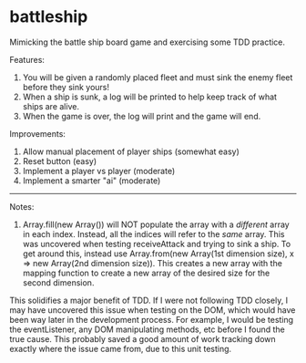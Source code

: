 # battleship
Mimicking the battle ship board game and exercising some TDD practice. 

Features:
1) You will be given a randomly placed fleet and must sink the enemy fleet before they sink yours!
2) When a ship is sunk, a log will be printed to help keep track of what ships are alive.
3) When the game is over, the log will print and the game will end. 

Improvements:
1) Allow manual placement of player ships (somewhat easy)
2) Reset button (easy)
3) Implement a player vs player (moderate)
4) Implement a smarter "ai" (moderate)

---------
Notes: 

1) Array.fill(new Array()) will NOT populate the array with a *different* array in each index. Instead, all the indices will refer to the *same* array. This was uncovered when testing receiveAttack and trying to sink a ship. To get around this, instead use Array.from(new Array(1st dimension size), x => new Array(2nd dimension size)). This creates a new array with the mapping function to create a new array of the desired size for the second dimension.

This solidifies a major benefit of TDD. If I were not following TDD closely, I may have uncovered this issue when testing on the DOM, which would have been way later in the development process. For example, I would be testing the eventListener, any DOM manipulating methods, etc before I found the true cause. This probably saved a good amount of work tracking down exactly where the issue came from, due to this unit testing. 

